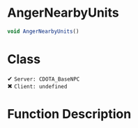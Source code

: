 # AngerNearbyUnits
```js	
void AngerNearbyUnits()
```
# Class
✔ `Server: CDOTA_BaseNPC`  
✖ `Client: undefined`  

# Function Description

